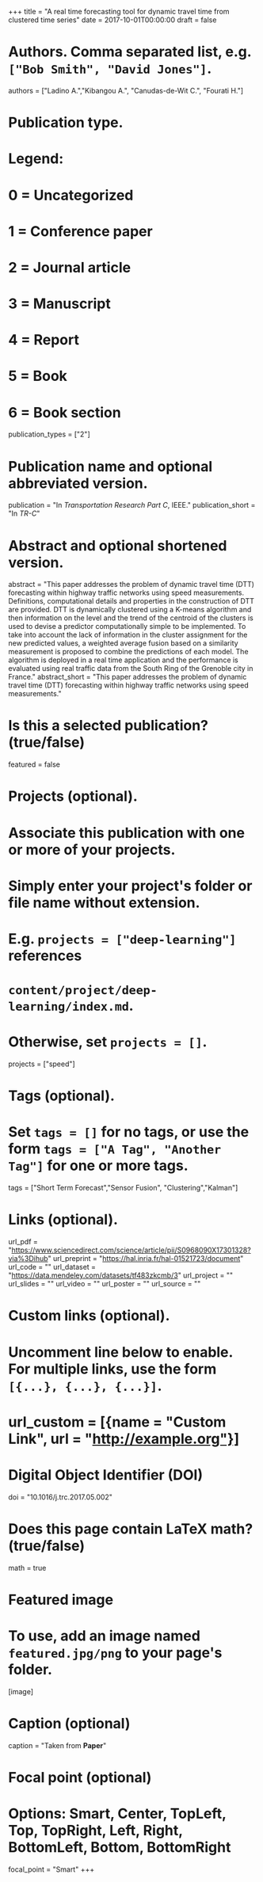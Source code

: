 +++
title = "A real time forecasting tool for dynamic travel time from clustered time series"
date = 2017-10-01T00:00:00
draft = false

# Authors. Comma separated list, e.g. `["Bob Smith", "David Jones"]`.
authors = ["Ladino A.","Kibangou A.", "Canudas-de-Wit C.", "Fourati H."]

# Publication type.
# Legend:
# 0 = Uncategorized
# 1 = Conference paper
# 2 = Journal article
# 3 = Manuscript
# 4 = Report
# 5 = Book
# 6 = Book section
publication_types = ["2"]

# Publication name and optional abbreviated version.
publication = "In *Transportation Research Part C*, IEEE."
publication_short = "In *TR-C*"

# Abstract and optional shortened version.
abstract = "This paper addresses the problem of dynamic travel time (DTT) forecasting within highway traffic networks using speed measurements. Definitions, computational details and properties in the construction of DTT are provided. DTT is dynamically clustered using a K-means algorithm and then information on the level and the trend of the centroid of the clusters is used to devise a predictor computationally simple to be implemented. To take into account the lack of information in the cluster assignment for the new predicted values, a weighted average fusion based on a similarity measurement is proposed to combine the predictions of each model. The algorithm is deployed in a real time application and the performance is evaluated using real traffic data from the South Ring of the Grenoble city in France."
abstract_short = "This paper addresses the problem of dynamic travel time (DTT) forecasting within highway traffic networks using speed measurements."

# Is this a selected publication? (true/false)
featured = false

# Projects (optional).
#   Associate this publication with one or more of your projects.
#   Simply enter your project's folder or file name without extension.
#   E.g. `projects = ["deep-learning"]` references 
#   `content/project/deep-learning/index.md`.
#   Otherwise, set `projects = []`.
projects = ["speed"]

# Tags (optional).
#   Set `tags = []` for no tags, or use the form `tags = ["A Tag", "Another Tag"]` for one or more tags.
tags =  ["Short Term Forecast","Sensor Fusion", "Clustering","Kalman"]

# Links (optional).
url_pdf = "https://www.sciencedirect.com/science/article/pii/S0968090X17301328?via%3Dihub"
url_preprint = "https://hal.inria.fr/hal-01521723/document"
url_code = ""
url_dataset = "https://data.mendeley.com/datasets/tf483zkcmb/3"
url_project = ""
url_slides = ""
url_video = ""
url_poster = ""
url_source = ""

# Custom links (optional).
#   Uncomment line below to enable. For multiple links, use the form `[{...}, {...}, {...}]`.
# url_custom = [{name = "Custom Link", url = "http://example.org"}]

# Digital Object Identifier (DOI)
doi = "10.1016/j.trc.2017.05.002"

# Does this page contain LaTeX math? (true/false)
math = true

# Featured image
# To use, add an image named `featured.jpg/png` to your page's folder. 
[image]
  # Caption (optional)
  caption = "Taken from **Paper**"

  # Focal point (optional)
  # Options: Smart, Center, TopLeft, Top, TopRight, Left, Right, BottomLeft, Bottom, BottomRight
  focal_point = "Smart"
+++

